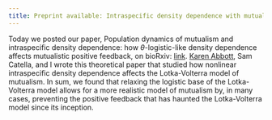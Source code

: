 ```yaml
---
title: Preprint available: Intraspecific density dependence with mutualism paper
---
```


Today we posted our paper, Population dynamics of mutualism and intraspecific density dependence: how $\theta$-logistic-like density dependence affects mutualistic positive feedback, on bioRxiv: [link](http://biorxiv.org/content/early/2017/02/13/108175).  [Karen Abbott](www.case.edu/artsci/biol/abbottlab/), Sam Catella, and I wrote this theoretical paper that studied how nonlinear intraspecific density dependence affects the Lotka-Volterra model of mutualism.  In sum, we found that relaxing the logistic base of the Lotka-Volterra model allows for a more realistic model of mutualism by, in many cases, preventing the positive feedback that has haunted the Lotka-Volterra model since its inception.